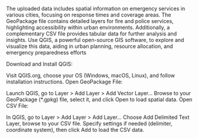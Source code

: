 The uploaded data includes spatial information on emergency services in various cities, focusing on response times and coverage areas.
The GeoPackage file contains detailed layers for fire and police services, highlighting accessibility within urban environments. Additionally, a complementary CSV file provides tabular data for further analysis and insights. 
Use QGIS, a powerful open-source GIS software, to explore and visualize this data, aiding in urban planning, resource allocation, and emergency preparedness efforts

Download and Install QGIS:

Visit QGIS.org, choose your OS (Windows, macOS, Linux), and follow installation instructions.
Open GeoPackage File:

Launch QGIS, go to Layer > Add Layer > Add Vector Layer...
Browse to your GeoPackage (*.gpkg) file, select it, and click Open to load spatial data.
Open CSV File:

In QGIS, go to Layer > Add Layer > Add Layer...
Choose Add Delimited Text Layer, browse to your CSV file.
Specify settings if needed (delimiter, coordinate system), then click Add to load the CSV data.
